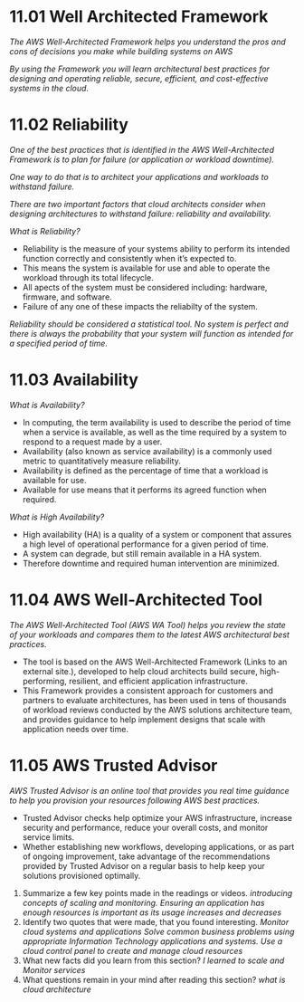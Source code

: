 # 11.01 Well Architected Framework

_The AWS Well-Architected Framework helps you understand the pros and cons of decisions you make while building systems on AWS_

_By using the Framework you will learn architectural best practices for designing and operating reliable, secure, efficient, and cost-effective systems in the cloud._

# 11.02 Reliability
_One of the best practices that is identified in the AWS Well-Architected Framework is to plan for failure (or application or workload downtime)._

_One way to do that is to architect your applications and workloads to withstand failure._ 

_There are two important factors that cloud architects consider when designing architectures to withstand failure: reliability and availability._

_What is Reliability?_
* Reliability is the measure of your systems ability to perform its intended function correctly and consistently when it’s expected to. 
* This means the system is available for use and able to operate the workload through its total lifecycle. 
* All apects of the system must be considered including: hardware, firmware, and software. 
* Failure of any one of these impacts the reliabilty of the system.

_Reliability should be considered a statistical tool. No system is perfect and there is always the probability that your system will function as intended for a specified period of time._

# 11.03 Availability
_What is Availability?_
* In computing, the term availability is used to describe the period of time when a service is available, as well as the time required by a system to respond to a request made by a user. 
* Availability (also known as service availability) is a commonly used metric to quantitatively measure reliability. 
* Availability is defined as the percentage of time that a workload is available for use. 
* Available for use means that it performs its agreed function when required.

_What is High Availability?_
* High availability (HA) is a quality of a system or component that assures a high level of operational performance for a given period of time. 
* A system can degrade, but still remain available in a HA system. 
* Therefore downtime and required human intervention are minimized.

# 11.04 AWS Well-Architected Tool
_The AWS Well-Architected Tool (AWS WA Tool) helps you review the state of your workloads and compares them to the latest AWS architectural best practices._ 
* The tool is based on the AWS Well-Architected Framework (Links to an external site.), developed to help cloud architects build secure, high-performing, resilient, and efficient application infrastructure. 
* This Framework provides a consistent approach for customers and partners to evaluate architectures, has been used in tens of thousands of workload reviews conducted by the AWS solutions architecture team, and provides guidance to help implement designs that scale with application needs over time.

# 11.05 AWS Trusted Advisor
_AWS Trusted Advisor is an online tool that provides you real time guidance to help you provision your resources following AWS best practices._ 
* Trusted Advisor checks help optimize your AWS infrastructure, increase security and performance, reduce your overall costs, and monitor service limits. 
* Whether establishing new workflows, developing applications, or as part of ongoing improvement, take advantage of the recommendations provided by Trusted Advisor on a regular basis to help keep your solutions provisioned optimally.

1. Summarize a few key points made in the readings or videos.
_introducing concepts of scaling and monitoring. Ensuring an application has enough resources is important as its usage increases and decreases_
2. Identify two quotes that were made, that you found interesting.
_Monitor cloud systems and applications
Solve common business problems using appropriate Information Technology applications and systems.
Use a cloud control panel to create and manage cloud resources_
3. What new facts did you learn from this section?
_I learned to scale and Monitor services_
4. What questions remain in your mind after reading this section?
_what is cloud architecture_




